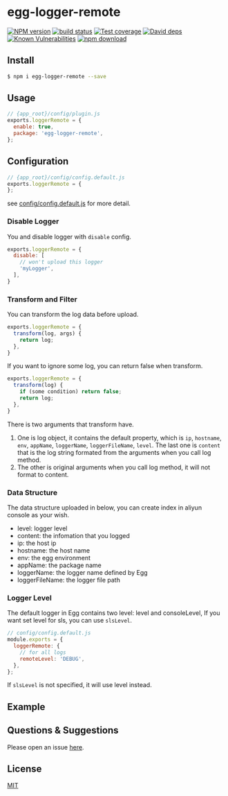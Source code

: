 # egg-logger-remote


[![NPM version][npm-image]][npm-url]
[![build status][travis-image]][travis-url]
[![Test coverage][codecov-image]][codecov-url]
[![David deps][david-image]][david-url]
[![Known Vulnerabilities][snyk-image]][snyk-url]
[![npm download][download-image]][download-url]

[npm-image]: https://img.shields.io/npm/v/egg-logger-remote.svg?style=flat-square
[npm-url]: https://npmjs.org/package/egg-logger-remote
[travis-image]: https://img.shields.io/travis/a526672351/egg-logger-remote.svg?style=flat-square
[travis-url]: https://travis-ci.org/a526672351/egg-logger-remote
[codecov-image]: https://img.shields.io/codecov/c/github/a526672351/egg-logger-remote.svg?style=flat-square
[codecov-url]: https://codecov.io/github/a526672351/egg-logger-remote?branch=master
[david-image]: https://img.shields.io/david/a526672351/egg-logger-remote.svg?style=flat-square
[david-url]: https://david-dm.org/a526672351/egg-logger-remote
[snyk-image]: https://snyk.io/test/npm/egg-logger-remote/badge.svg?style=flat-square
[snyk-url]: https://snyk.io/test/npm/egg-logger-remote
[download-image]: https://img.shields.io/npm/dm/egg-logger-remote.svg?style=flat-square
[download-url]: https://npmjs.org/package/egg-logger-remote


<!--
Description here.
-->

## Install

```bash
$ npm i egg-logger-remote --save
```

## Usage

```js
// {app_root}/config/plugin.js
exports.loggerRemote = {
  enable: true,
  package: 'egg-logger-remote',
};
```

## Configuration

```js
// {app_root}/config/config.default.js
exports.loggerRemote = {
};
```

see [config/config.default.js](config/config.default.js) for more detail.

### Disable Logger

You and disable logger with `disable` config.

```js
exports.loggerRemote = {
  disable: [
    // won't upload this logger
    'myLogger',
  ],
}
```

### Transform and Filter

You can transform the log data before upload.

```js
exports.loggerRemote = {
  transform(log, args) {
    return log;
  },
}
```

If you want to ignore some log, you can return false when transform.

```js
exports.loggerRemote = {
  transform(log) {
    if (some condition) return false;
    return log;
  },
}
```
There is two arguments that transform have.

1. One is log object, it contains the default property, which is `ip`, `hostname`, `env`, `appName`, `loggerName`, `loggerFileName`, `level`. The last one is `content` that is the log string formated from the arguments when you call log method.
1. The other is original arguments when you call log method, it will not format to content.

### Data Structure

The data structure uploaded in below, you can create index in aliyun console as your wish.

- level: logger level
- content: the infomation that you logged
- ip: the host ip
- hostname: the host name
- env: the egg environment
- appName: the package name
- loggerName: the logger name defined by Egg
- loggerFileName: the logger file path

### Logger Level

The default logger in Egg contains two level: level and consoleLevel, If you want set level for sls, you can use `slsLevel`.

```js
// config/config.default.js
module.exports = {
  loggerRemote: {
    // for all logs
    remoteLevel: 'DEBUG',
  },
};
```

If `slsLevel` is not specified, it will use level instead.
## Example

<!-- example here -->

## Questions & Suggestions

Please open an issue [here](https://github.com/a526672351/egg/issues).

## License

[MIT](LICENSE)
